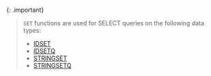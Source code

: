 {: .important}
>`SET` functions are used for SELECT queries on the following data types:
>* [IDSET](/docs/sql-guide/data-types/data-type-set-setq)
>* [IDSETQ](/docs/sql-guide/data-types/data-type-set-setqq)
>* [STRINGSET](/docs/sql-guide/data-types/data-type-set-setq)
>* [STRINGSETQ](/docs/sql-guide/data-types/data-type-set-setqq)
